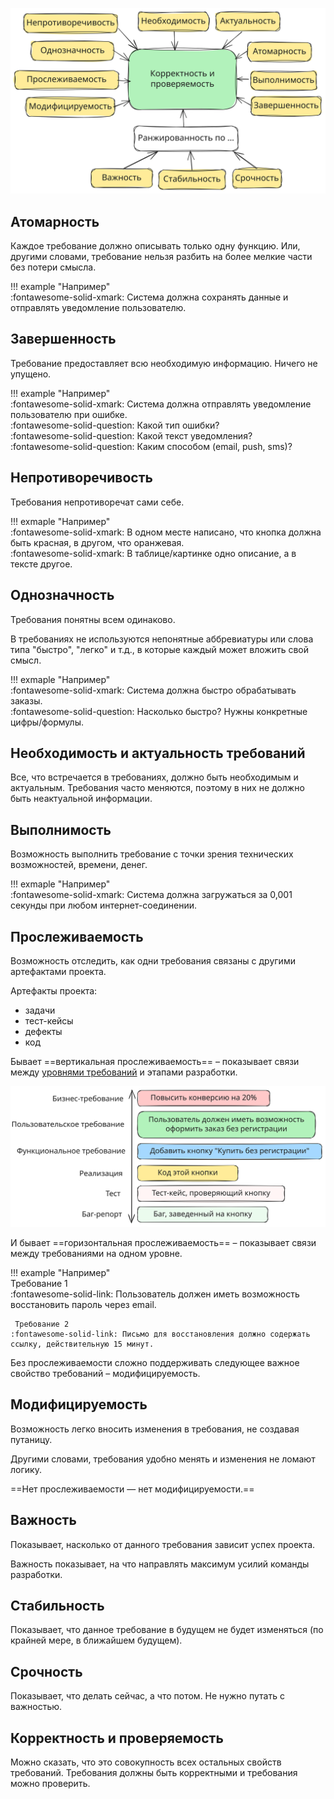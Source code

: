 ![testing-requirement-properties.excalidraw](../../assets/attachments/testing-requirement-properties.excalidraw.svg)

## Атомарность

Каждое требование должно описывать только одну функцию. Или, другими словами, требование нельзя разбить на более мелкие части без потери смысла.

!!! example "Например"  
	:fontawesome-solid-xmark: Система должна сохранять данные и отправлять уведомление пользователю.

## Завершенность

Требование предоставляет всю необходимую информацию. Ничего не упущено. 

!!! example "Например"  
	:fontawesome-solid-xmark: Система должна отправлять уведомление пользователю при ошибке.  
	:fontawesome-solid-question: Какой тип ошибки?  
	:fontawesome-solid-question: Какой текст уведомления?  
	:fontawesome-solid-question: Каким способом (email, push, sms)?

## Непротиворечивость

Требования непротиворечат сами себе.

!!! exmaple "Например"  
	:fontawesome-solid-xmark: В одном месте написано, что кнопка должна быть красная, в другом, что оранжевая.  
	:fontawesome-solid-xmark: В таблице/картинке одно описание, а в тексте другое.

## Однозначность

Требования понятны всем одинаково.

В требованиях не используются непонятные аббревиатуры или слова типа "быстро", "легко" и т.д., в которые каждый может вложить свой смысл.

!!! exmaple "Например"  
	:fontawesome-solid-xmark: Система должна быстро обрабатывать заказы.  
	:fontawesome-solid-question: Насколько быстро? Нужны конкретные цифры/формулы.

## Необходимость и актуальность требований

Все, что встречается в требованиях, должно быть необходимым и актуальным. Требования часто меняются, поэтому в них не должно быть неактуальной информации.

## Выполнимость

Возможность выполнить требование с точки зрения технических возможностей, времени, денег.

!!! exmaple "Например"  
	:fontawesome-solid-xmark: Система должна загружаться за 0,001 секунды при любом интернет-соединении.

## Прослеживаемость

Возможность отследить, как одни требования связаны с другими артефактами проекта.

Артефакты проекта:

- задачи  
- тест-кейсы  
- дефекты  
- код

Бывает ==вертикальная прослеживаемость== – показывает связи между [уровнями требований](3.3%20Уровни%20и%20типы%20требований.md) и этапами разработки.

![testing-requirements-traceability.excalidraw](../../assets/attachments/testing-requirements-traceability.excalidraw.svg)

И бывает ==горизонтальная прослеживаемость== – показывает связи между требованиями на одном уровне.

!!! example "Например"  
	Требование 1  
	:fontawesome-solid-link: Пользователь должен иметь возможность восстановить пароль через email.

	 Требование 2  
	:fontawesome-solid-link: Письмо для восстановления должно содержать ссылку, действительную 15 минут.

Без прослеживаемости сложно поддерживать следующее важное свойство требований – модифицируемость.

## Модифицируемость

Возможность легко вносить изменения в требования, не создавая путаницу.

Другими словами, требования удобно менять и изменения не ломают логику.

==Нет прослеживаемости — нет модифицируемости.==

## Важность

Показывает, насколько от данного требования зависит успех проекта.

Важность показывает, на что направлять максимум усилий команды разработки.

## Стабильность

Показывает, что данное требование в будущем не будет изменяться (по крайней мере, в ближайшем будущем).

## Срочность

Показывает, что делать сейчас, а что потом. Не нужно путать с важностью.

## Корректность и проверяемость

Можно сказать, что это совокупность всех остальных свойств требований. Требования должны быть корректными и требования можно проверить.